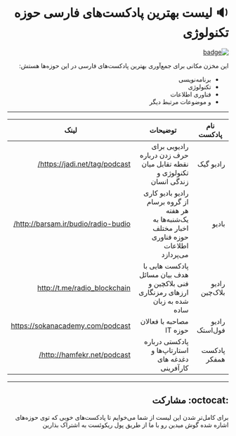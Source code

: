 <div dir="rtl">

#  :sound: لیست بهترین پادکست‌های فارسی حوزه تکنولوژی

[![badge](https://img.shields.io/badge/AWESOME-Persian%20Podcasts-orange.svg)](https://ashkan-rmk.github.io/awesome-persian-podcasts/)

 این مخزن مکانی برای جمع‌آوری بهترین پادکست‌های فارسی در این حوزه‌ها هستش:
* برنامه‌نویسی
* تکنولوژی
* فناوری اطلاعات
* و موضوعات مرتبط دیگر

***

 نام پادکست | توضیحات | لینک
 --- | ---| ---
 رادیو گیک | رادیویی برای حرف زدن درباره نقطه تقابل میان تکنولوژی و زندگی انسان | https://jadi.net/tag/podcast/
 بادیو | رادیو بادیو کاری از گروه برسام هر هفته یک‌شنبه‌ها به اخبار مختلف حوزه فناوری اطلاعات می‌پردازد | http://barsam.ir/budio/radio-budio/
 رادیو بلاک‌چین | پادکست هایی با هدف بیان مسائل فنی بلاکچین و ارزهای رمزنگاری شده به زبان ساده | http://t.me/radio_blockchain
رادیو فول‌استک | مصاحبه با فعالان حوزه IT  | https://sokanacademy.com/podcast
پادکست همفکر | پادکستی درباره استارتاپ‌ها و دغدغه ‌های کارآفرینی | http://hamfekr.net/podcast/

***

## :octocat: مشارکت

برای کامل‌تر شدن این لیست از شما می‌خوایم تا پادکست‌های خوبی که توی حوزه‌های اشاره شده گوش میدین رو با ما از طریق پول ریکوئست به اشتراک بذارین 

</div>
